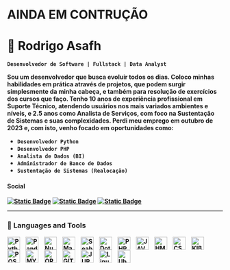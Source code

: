 <h1>AINDA EM CONTRUÇÃO</h1>

<h1><strong>🕎 Rodrigo Asafh</stong></h1></code>
<code>Desenvolvedor de Software | Fullstack | Data Analyst</code>

<br/>

<p>
Sou um desenvolvedor que busca evoluir todos os dias. Coloco minhas habilidades em prática através de projetos, que podem surgir simplesmente da minha cabeça, e também para resolução de exercícios dos cursos que faço. Tenho 10 anos de experiência profissional em Suporte Técnico, atendendo usuários nos mais variados ambientes e níveis, e 2.5 anos como Analista de Serviços, com foco na Sustentação de Sistemas e suas complexidades. Perdi meu emprego em outubro de 2023 e, com isto, venho focado em oportunidades como:
</p>

<div>
  <ul>
    <li><code>Desenvolvedor Python</code></li>
    <li><code>Desenvolvedor PHP</code></li>
    <li><code>Analista de Dados (BI)</code></li>
    <li><code>Administrador de Banco de Dados</code></li>
    <li><code>Sustentação de Sistemas (Realocação)</code></li>
  </ul>
</div>

<h4>Social</h4>

<!-- INICIO REDES SOCIAIS -->
<p align='left'>
  <a href="https://www.linkedin.com/in/rodrigoasafh">
    <img alt="Static Badge" src="https://img.shields.io/badge/linkedin-blue?style=for-the-badge&logo=linkedin&link=linkedin.com%2Fin%2Frodrigoasafh"/></a>
  
  <a href="https://www.youtube.com/@rasafhdev">
    <img alt="Static Badge" src="https://img.shields.io/badge/Youtube-red?style=for-the-badge&logo=youtube&logoColor=white"></a>
  
  <a href="https://drive.google.com/uc?export=download&id=1Mso61ifAHF-zZYNrYBvxWq_L6eFJHMaW">
    <img alt="Static Badge" src="https://img.shields.io/badge/Meu%20Curr%C3%ADculo%20-%20black?style=for-the-badge&logo=Google%20Drive&labelColor=black&cacheSeconds=Curriculo"></a>
</p>
<!-- FIM REDES SOCIAIS -->

---

### 🧰 Languages and Tools

<div>
  <p>
  <!-- Inicio Python e libs-->
  <img align="left" alt="Python" width="30px" style="padding-right:10px;" src="https://user-images.githubusercontent.com/25181517/183423507-c056a6f9-1ba8-4312-a350-19bcbc5a8697.png"/>
  <img align="left" alt="Pandas" width="30px" style="padding-right:10px;" src="https://avatars.githubusercontent.com/u/21206976?s=200&v=4"/>
  <img align="left" alt="Numpy" width="30px" style="padding-right:10px;" src="https://avatars.githubusercontent.com/u/288276?s=48&v=4"/>
  <img align="left" alt="Matplotlib" width="30px" style="padding-right:10px;" src="https://avatars.githubusercontent.com/u/215947?s=48&v=4"/>
  <img align="left" alt="Seaborn" width="30px" style="padding-right:10px;" src="https://user-images.githubusercontent.com/315810/92159303-30d41100-edfb-11ea-8107-1c5352202571.png"/>
  <img align="left" alt="Dotenv" width="30px" style="padding-right:10px;" src="https://raw.githubusercontent.com/motdotla/dotenv/master/dotenv.svg"/>
  <!-- Fim Python e libs -->
  
  <!-- Inicio Dev Web -->
  <img align="left" alt="PHP" width="30px" style="padding-right:10px;" src="https://user-images.githubusercontent.com/25181517/183570228-6a040b9f-3ddf-47a2-a201-743121dac664.png"/>
  <img align="left" alt="JAVASCRIPT" width="30px" style="padding-right:10px;" src="https://user-images.githubusercontent.com/25181517/117447155-6a868a00-af3d-11eb-9cfe-245df15c9f3f.png"/>
  <img align="left" alt="HMTL" width="30px" style="padding-right:10px;" src="https://user-images.githubusercontent.com/25181517/192158954-f88b5814-d510-4564-b285-dff7d6400dad.png"/>
  <img align="left" alt="CSS3" width="30px" style="padding-right:10px;" src="https://user-images.githubusercontent.com/25181517/183898674-75a4a1b1-f960-4ea9-abcb-637170a00a75.png"/>
  <!-- Fim Dev Web -->
  
  <!-- Inicio Databases e Bigdata -->
  <img align="left" alt="KIBANA" width="30px" style="padding-right:10px;" src="https://raw.githubusercontent.com/simple-icons/simple-icons/develop/icons/kibana.svg"/>
  <img align="left" alt="POSTGRESQL" width="30px" style="padding-right:10px;" src="https://user-images.githubusercontent.com/25181517/117208740-bfb78400-adf5-11eb-97bb-09072b6bedfc.png"/>
  <img align="left" alt="MYSQL" width="30px" style="padding-right:10px;" src="https://user-images.githubusercontent.com/25181517/183896128-ec99105a-ec1a-4d85-b08b-1aa1620b2046.png"/>
  <img align="left" alt="ORACLE" width="30px" style="padding-right:10px;" src="https://user-images.githubusercontent.com/25181517/117208736-bdedc080-adf5-11eb-912f-61c7d43705f6.png"/>
  <!-- Fim DataBases e Bigdata -->
  
  <!-- Inicio Versionamento e Conteiners -->
  <img align="left" alt="GIT" width="30px" style="padding-right:10px;" src="https://user-images.githubusercontent.com/25181517/192108372-f71d70ac-7ae6-4c0d-8395-51d8870c2ef0.png"/>
  <!-- Fim Versionamento e Conteiners -->
  
  <!-- Inicio Frameworks -->
  <img align="left" alt="JUPYTERNOTEBOOK" width="30px" style="padding-right:10px;" src="https://user-images.githubusercontent.com/25181517/183914128-3fc88b4a-4ac1-40e6-9443-9a30182379b7.png"/>
  <!-- Fim Framewoks -->
  
  <!-- Inicio Sistemas Operacionais -->
  <img align="left" alt="Linux" width="30px" style="padding-right:10px;" src="https://github.com/marwin1991/profile-technology-icons/assets/76662862/2481dc48-be6b-4ebb-9e8c-3b957efe69fa.png"/>
  </br>
  </p>
</div>

<img align="left" alt="Ubuntu" width="30px" style="padding-right:10px;" src="https://user-images.githubusercontent.com/25181517/186884153-99edc188-e4aa-4c84-91b0-e2df260ebc33.png"/>
<!-- Fim Sistemas Operacionais -->

<!--
Para usar quando aprender novas Stacks
<img align="left" alt="" width="30px" style="padding-right:10px;" src=""/>
-->

